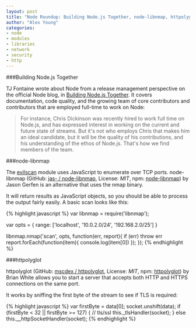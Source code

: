 ```yaml
---
layout: post
title: "Node Roundup: Building Node.js Together, node-libnmap, httpolyglot"
author: "Alex Young"
categories:
- node
- modules
- libraries
- network
- security
- http
---
```


###Building Node.js Together

TJ Fontaine wrote about Node from a release management perspective on the official Node blog, in [Building Node.js Together](http://blog.nodejs.org/2014/07/29/building-nodejs-together/).  It covers documentation, code quality, and the growing team of core contributors and contributors that are employed full-time to work on Node:

> For instance, Chris Dickinson was recently hired to work full time on Node.js, and has expressed interest in working on the current and future state of streams. But it's not who employs Chris that makes him an ideal candidate, but it will be the quality of his contributions, and his understanding of the ethos of Node.js. That's how we find members of the team.

###node-libnmap

The [evilscan](https://www.npmjs.org/package/evilscan) module uses JavaScript to enumerate over TCP ports.  node-libnmap (GitHub: [jas- / node-libnmap](https://github.com/jas-/node-libnmap), License: _MIT_, npm: [node-libnmap](https://www.npmjs.org/package/node-libnmap)) by Jason Gerfen is an alternative that uses the nmap binary.

It will return results as JavaScript objects, so you should be able to process the output fairly easily.  A basic scan looks like this:

{% highlight javascript %}
var libnmap = require('libnmap');

var opts = {
  range: ['localhost', '10.0.2.0/24', '192.168.2.0/25']
}

libnmap.nmap('scan', opts, function(err, report){
  if (err) throw err
  report.forEach(function(item){
    console.log(item[0])
  });
});
{% endhighlight %}

###httpolyglot

httpolyglot (GitHub: [mscdex / httpolyglot](https://github.com/mscdex/httpolyglot), License: _MIT_, npm: [httpolyglot](https://www.npmjs.org/package/httpolyglot)) by Brian White allows you to start a server that accepts both HTTP and HTTPS connections on the same port.

It works by sniffing the first byte of the stream to see if TLS is required:

{% highlight javascript %}
var firstByte = data[0];
socket.unshift(data);
if (firstByte < 32 || firstByte >= 127) {
  // tls/ssl
  this._tlsHandler(socket);
} else
  this.__httpSocketHandler(socket);
{% endhighlight %}
